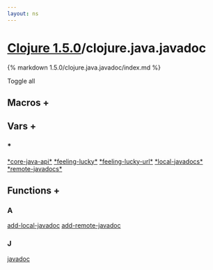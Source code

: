 ```yaml
---
layout: ns
---
```

# [Clojure 1.5.0](../)/clojure.java.javadoc

{% markdown 1.5.0/clojure.java.javadoc/index.md %}

<a id="tall">Toggle all</a>



## Macros <a id="mf">+</a>

<div id="macros" markdown="1">


</div>


## Vars <a id="vf">+</a>

<div id="vars" markdown="1">

### *
[\*core-java-api\*](./STAR_core_DASH_java_DASH_api_STAR/)
[\*feeling-lucky\*](./STAR_feeling_DASH_lucky_STAR/)
[\*feeling-lucky-url\*](./STAR_feeling_DASH_lucky_DASH_url_STAR/)
[\*local-javadocs\*](./STAR_local_DASH_javadocs_STAR/)
[\*remote-javadocs\*](./STAR_remote_DASH_javadocs_STAR/)

</div>


## Functions <a id="ff">+</a>

<div id="fns" markdown="1">

### A
[add-local-javadoc](./add_DASH_local_DASH_javadoc/)
[add-remote-javadoc](./add_DASH_remote_DASH_javadoc/)

### J
[javadoc](./javadoc/)

</div>
